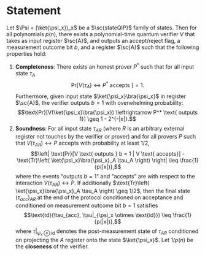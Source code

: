 # Statement
Let $\Psi = (\ket{\psi_x})_x$ be a $\sc{stateQIP}$ family of states. Then for all polynomials $p(n)$, there exists a polynomial-time quantum verifier $V$ that takes as input register $\sc{A}$, and outputs an accept/reject flag, a measurement outcome bit $b$, and a register $\sc{A}$ such that the following properties hold: 

1. **Completeness**: There exists an honest prover $P^*$ such that for all input state $\tau_A$ 
$$\text{Pr}[V(\tau_A)\leftrightarrow P^* \text{ accepts }] = 1.$$
	Furthermore, given input state $\ket{\psi_x}\bra{\psi_x}$ in register $\sc{A}$, the verifier outputs $b = 1$ with overwhelming probability:
$$\text{Pr}[V(\ket{\psi_x}\bra{\psi_x}) \leftrightarrow P^* \text{ outputs 1}] \geq 1 - 2^{-|x|}.$$
2. **Soundness**: For all input state $\tau_{AR}$ (where $R$ is an arbitrary external register not touches by the verifier or prover) and for all provers $P$ such that $V(\tau_{AR}) \leftrightarrow P$ accepts with probability at least 1/2, 
$$\left| \text{Pr}[V \text{ outputs } b = 1 | V \text{ accepts}] - \text{Tr}\left( \ket{\psi_x}\bra{\psi_x}_A \tau_A \right) \right| \leq \frac{1}{p(|x|)},$$
	where the events "outputs $b = 1$" and "accepts" are with respect to the interaction $V(\tau_{AR}) \leftrightarrow P$. If additionally $\text{Tr}\left( \ket{\psi_x}\bra{\psi_x}_A \tau_A \right) \geq 1/2$, then the final state $(\tau_{acc})_{AR}$ at the end of the protocol conditioned on acceptance and conditioned on measurement outcome bit $b=1$ satisfies 
$$\text{td}(\tau_{acc}, \tau|_{\psi_x \otimes \text{id}}) \leq \frac{1}{p(|x|)},$$
	where $\tau|_{\psi_x\otimes \text{id}}$ denotes the post-measurement state of $\tau_{AR}$ conditioned on projecting the $A$ register onto the state $\ket{\psi_x}$. Let $1/p(n)$ be the **closeness** of the verifier. 